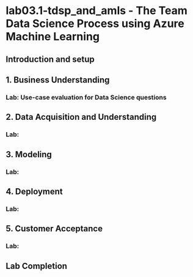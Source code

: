 # lab03.1-tdsp_and_amls - The Team Data Science Process using Azure Machine Learning

## Introduction and setup 

## 1. Business Understanding

### Lab: Use-case evaluation for Data Science questions

## 2. Data Acquisition and Understanding

### Lab: 


## 3. Modeling

### Lab: 


## 4. Deployment

### Lab: 


## 5. Customer Acceptance

### Lab: 


## Lab Completion